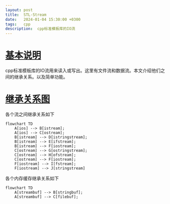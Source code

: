```yaml
---
layout: post
title:  STL-Stream
date:   2024-01-04 15:30:00 +0300
tags:   cpp
description:  cpp标准模板库的IO流
---
```


# [基本说明](#基本说明)

cpp标准模板库的IO流用来读入或写出。这里有文件流和数据流。本文介绍他们之间的继承关系。以及简单功能。

# [继承关系图](#继承关系图)

各个流之间继承关系如下
```mermaid
flowchart TD  
    A[ios] --> B[istream];
    A[ios] --> C[ostream];
    B[istream] --> D[istringstream];
    B[istream] --> E[ifstream];
    B[istream] --> F[iostream];
    C[ostream] --> G[ostringstream];
    C[ostream] --> H[ofstream];
    C[ostream] --> F[iostream];
    F[iostream] --> I[fstream];
    F[iostream] --> J[stringstream]
```
各个内存缓存继承关系如下
```mermaid
flowchart TD  
    A[streambuf] --> B[stringbuf];
    A[streambuf] --> C[filebuf];
```


